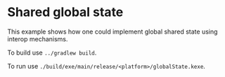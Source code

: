 # Shared global state

 This example shows how one could implement global shared state using interop mechanisms.

To build use `../gradlew build`.

To run use `./build/exe/main/release/<platform>/globalState.kexe`.



